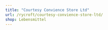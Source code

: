 ```yaml
---
title: "Courtesy Convience Store Ltd"
url: /rycroft/courtesy-convience-store-ltd/
shop: Lebensmittel
---
```

